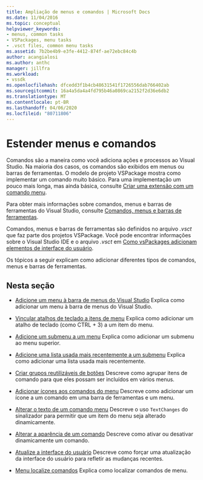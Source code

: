 ```yaml
---
title: Ampliação de menus e comandos | Microsoft Docs
ms.date: 11/04/2016
ms.topic: conceptual
helpviewer_keywords:
- menus, common tasks
- VSPackages, menu tasks
- .vsct files, common menu tasks
ms.assetid: 7b2be4b9-e3fe-4412-874f-ae72ebc84c4b
author: acangialosi
ms.author: anthc
manager: jillfra
ms.workload:
- vssdk
ms.openlocfilehash: dfcedd3f1b4cb48631541f1726556dab766402ab
ms.sourcegitcommit: 16a4a5da4a4fd795b46a0869ca2152f2d36e6db2
ms.translationtype: MT
ms.contentlocale: pt-BR
ms.lasthandoff: 04/06/2020
ms.locfileid: "80711806"
---
```

# <a name="extend-menus-and-commands"></a>Estender menus e comandos
Comandos são a maneira como você adiciona ações e processos ao Visual Studio. Na maioria dos casos, os comandos são exibidos em menus ou barras de ferramentas. O modelo de projeto VSPackage mostra como implementar um comando muito básico. Para uma implementação um pouco mais longa, mas ainda básica, consulte [Criar uma extensão com um comando menu](../extensibility/creating-an-extension-with-a-menu-command.md).

 Para obter mais informações sobre comandos, menus e barras de ferramentas do Visual Studio, consulte [Comandos, menus e barras de ferramentas](../extensibility/internals/commands-menus-and-toolbars.md).

 Comandos, menus e barras de ferramentas são definidos no arquivo *.vsct* que faz parte dos projetos VSPackage. Você pode encontrar informações sobre o Visual Studio IDE e o arquivo *.vsct* em [Como vsPackages adicionam elementos de interface do usuário](../extensibility/internals/how-vspackages-add-user-interface-elements.md).

 Os tópicos a seguir explicam como adicionar diferentes tipos de comandos, menus e barras de ferramentas.

## <a name="in-this-section"></a>Nesta seção
- [Adicione um menu à barra de menus do Visual Studio](../extensibility/adding-a-menu-to-the-visual-studio-menu-bar.md) Explica como adicionar um menu à barra de menus do Visual Studio.

- [Vincular atalhos de teclado a itens de menu](../extensibility/binding-keyboard-shortcuts-to-menu-items.md) Explica como adicionar um atalho de teclado (como CTRL + 3) a um item do menu.

- [Adicione um submenu a um menu](../extensibility/adding-a-submenu-to-a-menu.md) Explica como adicionar um submenu ao menu superior.

- [Adicione uma lista usada mais recentemente a um submenu](../extensibility/adding-a-most-recently-used-list-to-a-submenu.md) Explica como adicionar uma lista usada mais recentemente.

- [Criar grupos reutilizáveis de botões](../extensibility/creating-reusable-groups-of-buttons.md) Descreve como agrupar itens de comando para que eles possam ser incluídos em vários menus.

- [Adicionar ícones aos comandos do menu](../extensibility/adding-icons-to-menu-commands.md) Descreve como adicionar um ícone a um comando em uma barra de ferramentas e um menu.

- [Alterar o texto de um comando menu](../extensibility/changing-the-text-of-a-menu-command.md) Descreve o uso `TextChanges` do sinalizador para permitir que um item do menu seja alterado dinamicamente.

- [Alterar a aparência de um comando](../extensibility/changing-the-appearance-of-a-command.md) Descreve como ativar ou desativar dinamicamente um comando.

- [Atualize a interface do usuário](../extensibility/updating-the-user-interface.md) Descreve como forçar uma atualização da interface do usuário para refletir as mudanças recentes.

- [Menu localize comandos](../extensibility/localizing-menu-commands.md) Explica como localizar comandos de menu.
